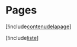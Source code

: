 # Pages

[!include[contenudelapage](pages.contenudelapage.autogen.md)]

[!include[liste](pages.liste.autogen.md)]














